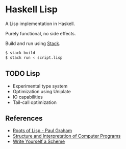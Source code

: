 # Haskell Lisp

A Lisp implementation in Haskell.

Purely functional, no side effects.

Build and run using [Stack](https://docs.haskellstack.org/en/stable/README/).

```sh
$ stack build
$ stack run < script.lisp
```

## TODO Lisp

- Experimental type system
- Optimization using Uniplate
- IO capabilities
- Tail-call optimization

## References

- [Roots of Lisp - Paul Graham](http://www.paulgraham.com/rootsoflisp.html)
- [Structure and Interpretation of Computer Programs](https://mitpress.mit.edu/sites/default/files/sicp/full-text/book/book.html)
- [Write Yourself a Scheme](https://en.wikibooks.org/wiki/Write_Yourself_a_Scheme_in_48_Hours)
